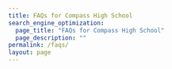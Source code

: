 ```yaml
---
title: FAQs for Compass High School
search_engine_optimization:
  page_title: "FAQs for Compass High School"
  page_description: ""
permalink: /faqs/
layout: page
---
```

